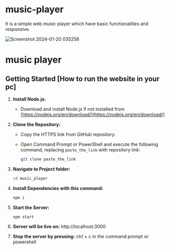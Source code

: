 # music-player
It is a simple web music player which have basic functionalities and responsive.

![Screenshot 2024-01-20 035258](https://github.com/Subhajitorrin/music_player/assets/109899216/1eb71f5b-ae21-417e-8b47-7d5c3cac7e02)

# music player

## Getting Started [How to run the website in your pc]

1. **Install Node.js:**
   - Download and install Node.js if not installed from [https://nodejs.org/en/download/](https://nodejs.org/en/download/)

2. **Clone the Repository:**
   - Copy the HTTPS link from GitHub repository.

   - Open Command Prompt or PowerShell and execute the following command, replacing `paste_the_link` with repository link:
     ```bash
     git clone paste_the_link
     ```

3. **Navigate to Project folder:**
   ```bash
   cd music_player
   ```

4. **Install Dependencies with this command:**
   ```bash
   npm i
   ```

5. **Start the Server:**
   ```bash
   npm start
   ```

5. **Server will be live on:**
http://localhost:3000

6. **Stop the server by pressing:**
ctrl + c in the command prompt or powershell
